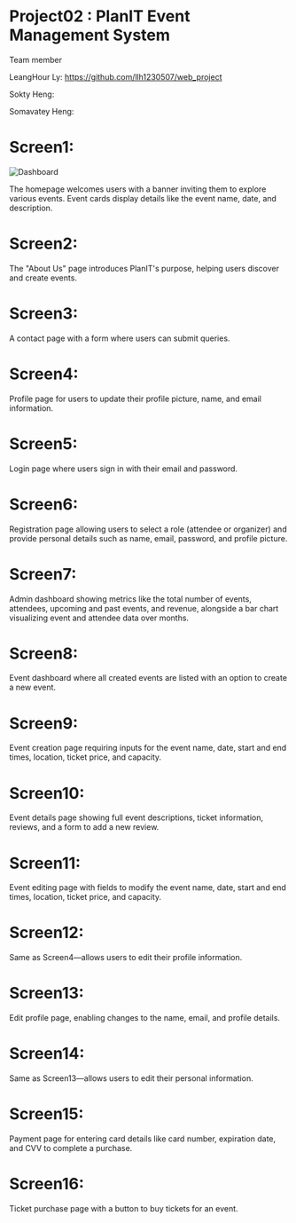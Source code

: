 # Project02 : PlanIT Event Management System


Team member

LeangHour Ly: https://github.com/llh1230507/web_project

Sokty Heng:

Somavatey Heng:


<h1>Screen1: </h1> 

![Dashboard](./screen01.png)

The homepage welcomes users with a banner inviting them to explore various events. Event cards display details like the event name, date, and description.

<h1>Screen2: </h1> 
The "About Us" page introduces PlanIT's purpose, helping users discover and create events.

<h1>Screen3: </h1> 
A contact page with a form where users can submit queries.

<h1>Screen4: </h1> 
Profile page for users to update their profile picture, name, and email information.

<h1>Screen5: </h1>
Login page where users sign in with their email and password.

<h1>Screen6: </h1>
Registration page allowing users to select a role (attendee or organizer) and provide personal details such as name, email, password, and profile picture.

<h1>Screen7: </h1> 
Admin dashboard showing metrics like the total number of events, attendees, upcoming and past events, and revenue, alongside a bar chart visualizing event and attendee data over months.

<h1>Screen8: </h1> 
Event dashboard where all created events are listed with an option to create a new event.

<h1>Screen9: </h1> 
Event creation page requiring inputs for the event name, date, start and end times, location, ticket price, and capacity.

<h1>Screen10: </h1> 
Event details page showing full event descriptions, ticket information, reviews, and a form to add a new review.

<h1>Screen11: </h1> 
Event editing page with fields to modify the event name, date, start and end times, location, ticket price, and capacity.

<h1>Screen12: </h1> 
Same as Screen4—allows users to edit their profile information.

<h1>Screen13: </h1> 
Edit profile page, enabling changes to the name, email, and profile details.

<h1>Screen14: </h1> 
Same as Screen13—allows users to edit their personal information.

<h1>Screen15: </h1> 
Payment page for entering card details like card number, expiration date, and CVV to complete a purchase.

<h1>Screen16: </h1> 
Ticket purchase page with a button to buy tickets for an event.

